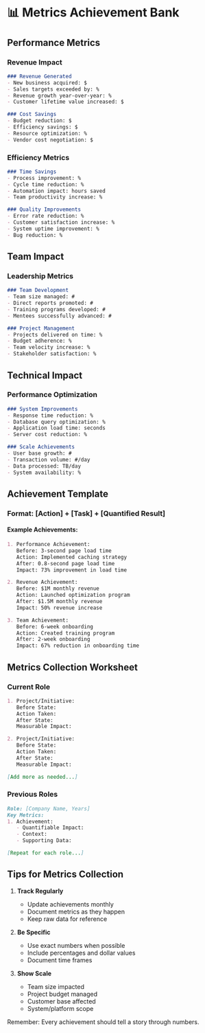 # 📊 Metrics Achievement Bank

## Performance Metrics

### Revenue Impact
```markdown
### Revenue Generated
- New business acquired: $
- Sales targets exceeded by: %
- Revenue growth year-over-year: %
- Customer lifetime value increased: $

### Cost Savings
- Budget reduction: $
- Efficiency savings: $
- Resource optimization: %
- Vendor cost negotiation: $
```

### Efficiency Metrics
```markdown
### Time Savings
- Process improvement: %
- Cycle time reduction: %
- Automation impact: hours saved
- Team productivity increase: %

### Quality Improvements
- Error rate reduction: %
- Customer satisfaction increase: %
- System uptime improvement: %
- Bug reduction: %
```

## Team Impact

### Leadership Metrics
```markdown
### Team Development
- Team size managed: #
- Direct reports promoted: #
- Training programs developed: #
- Mentees successfully advanced: #

### Project Management
- Projects delivered on time: %
- Budget adherence: %
- Team velocity increase: %
- Stakeholder satisfaction: %
```

## Technical Impact

### Performance Optimization
```markdown
### System Improvements
- Response time reduction: %
- Database query optimization: %
- Application load time: seconds
- Server cost reduction: %

### Scale Achievements
- User base growth: #
- Transaction volume: #/day
- Data processed: TB/day
- System availability: %
```

## Achievement Template

### Format: [Action] + [Task] + [Quantified Result]

#### Example Achievements:
```markdown
1. Performance Achievement:
   Before: 3-second page load time
   Action: Implemented caching strategy
   After: 0.8-second page load time
   Impact: 73% improvement in load time

2. Revenue Achievement:
   Before: $1M monthly revenue
   Action: Launched optimization program
   After: $1.5M monthly revenue
   Impact: 50% revenue increase

3. Team Achievement:
   Before: 6-week onboarding
   Action: Created training program
   After: 2-week onboarding
   Impact: 67% reduction in onboarding time
```

## Metrics Collection Worksheet

### Current Role
```markdown
1. Project/Initiative:
   Before State:
   Action Taken:
   After State:
   Measurable Impact:

2. Project/Initiative:
   Before State:
   Action Taken:
   After State:
   Measurable Impact:

[Add more as needed...]
```

### Previous Roles
```markdown
Role: [Company Name, Years]
Key Metrics:
1. Achievement:
   - Quantifiable Impact:
   - Context:
   - Supporting Data:

[Repeat for each role...]
```

## Tips for Metrics Collection

1. **Track Regularly**
   - Update achievements monthly
   - Document metrics as they happen
   - Keep raw data for reference

2. **Be Specific**
   - Use exact numbers when possible
   - Include percentages and dollar values
   - Document time frames

3. **Show Scale**
   - Team size impacted
   - Project budget managed
   - Customer base affected
   - System/platform scope

Remember: Every achievement should tell a story through numbers.
